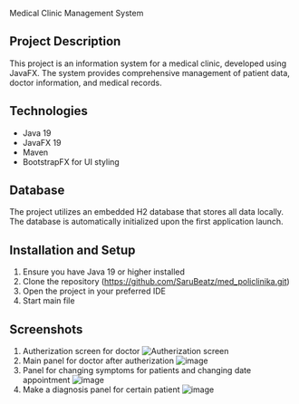 Medical Clinic Management System

## Project Description
This project is an information system for a medical clinic, developed using JavaFX. The system provides comprehensive management of patient data, doctor information, and medical records.

## Technologies
- Java 19
- JavaFX 19
- Maven
- BootstrapFX for UI styling

## Database
The project utilizes an embedded H2 database that stores all data locally. The database is automatically initialized upon the first application launch.

## Installation and Setup
1. Ensure you have Java 19 or higher installed
2. Clone the repository (https://github.com/SaruBeatz/med_policlinika.git)
3. Open the project in your preferred IDE
4. Start main file

## Screenshots
1. Autherization screen for doctor
![Autherization screen](https://github.com/user-attachments/assets/7f3d3317-4961-45ce-bda3-032be41868dd)
2. Main panel for doctor after autherization 
![image](https://github.com/user-attachments/assets/9cd62640-35d2-407f-984a-581ae1a51960)
3. Panel for changing symptoms for patients and changing date appointment
![image](https://github.com/user-attachments/assets/e0c9a9d4-8d48-4839-a987-66af0aea4e9c)
4. Make a diagnosis panel for certain patient
![image](https://github.com/user-attachments/assets/95d247ca-5581-494b-b2ab-3df6f66c4ed0)

